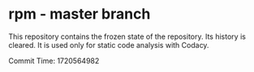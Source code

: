 # rpm - master branch

This repository contains the frozen state of the repository.
Its history is cleared. It is used only for static code
analysis with Codacy.

Commit Time: 1720564982